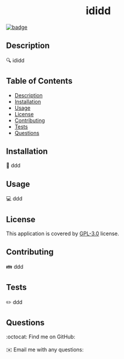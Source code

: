 
  <h1 align="center">ididd</h1>
  
  [![badge](https://img.shields.io/badge/license-GPL-3.0-brightgreen)](https://shields.io)

  ## Description
  🔍 ididd

  ## Table of Contents
  - [Description](#description)
  - [Installation](#installation)
  - [Usage](#usage)
  - [License](#license)
  - [Contributing](#contributing)
  - [Tests](#tests)
  - [Questions](#questions)

  ## Installation
  💾 ddd

  ## Usage
  💻 ddd
  
  ## License
  This application is covered by [GPL-3.0](https://opensource.org/licenses/GPL-3.0) license. 
  
  ## Contributing
  👪 ddd

  ## Tests
  ✏️ ddd

  ## Questions
  :octocat: Find me on GitHub: [](https://github.com/)<br /><br />
  ✉️ Email me with any questions:  <br /><br />

  